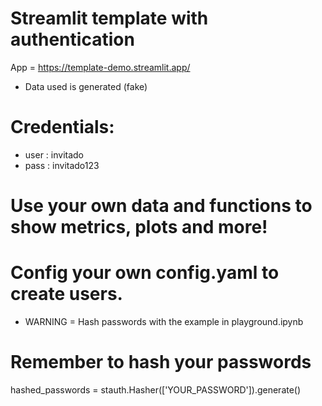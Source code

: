 # Streamlit template with authentication
App = https://template-demo.streamlit.app/

- Data used is generated (fake)

 # Credentials:
- user : invitado
- pass : invitado123

# Use your own data and functions to show metrics, plots and more!

# Config your own config.yaml to create users.

- WARNING = Hash passwords with the example in playground.ipynb

# Remember to hash your passwords
hashed_passwords = stauth.Hasher(['YOUR_PASSWORD']).generate()

